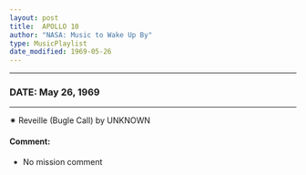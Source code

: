 ```yaml
---
layout: post
title:  APOLLO 10
author: "NASA: Music to Wake Up By"
type: MusicPlaylist
date_modified: 1969-05-26
---
```


----
### DATE: May 26, 1969
----
✷ Reveille (Bugle Call) by UNKNOWN

#### Comment:
* No mission comment
